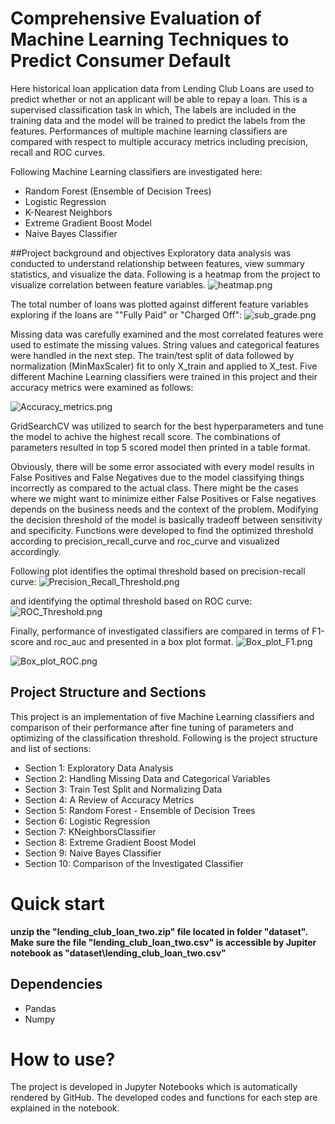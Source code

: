 # Comprehensive Evaluation of Machine Learning Techniques to Predict Consumer DefaultHere historical loan application data from Lending Club Loans are used to predict whether or not an applicant will be able to repay a loan. This is a supervised classification task in which, The labels are included in the training data and the model will be trained to predict the labels from the features. Performances of multiple machine learning classifiers are compared with respect to multiple accuracy metrics including precision, recall and ROC curves.Following Machine Learning classifiers are investigated here:- Random Forest (Ensemble of Decision Trees) - Logistic Regression- K-Nearest Neighbors- Extreme Gradient Boost Model- Naive Bayes Classifier##Project background and objectivesExploratory data analysis was conducted to understand relationship between features, view summary statistics, and visualize the data. Following is a heatmap from the project to visualize correlation between feature variables. ![heatmap.png](images/heatmap.png)The total number of loans was plotted against different feature variables exploring if the loans are ""Fully Paid" or "Charged Off":![sub_grade.png](images/sub_grade.png)Missing data was carefully examined and the most correlated features were used to estimate the missing values. String values and categorical features were handled in the next step. The train/test split of data followed by normalization (MinMaxScaler) fit to only X_train and applied to X_test. Five different Machine Learning classifiers were trained in this project and their accuracy metrics were examined as follows:![Accuracy_metrics.png](images/Accuracy_metrics.png)GridSearchCV was utilized to search for the best hyperparameters and tune the model to achive the highest recall score. The combinations of parameters resulted in top 5 scored model then printed in a table format. Obviously, there will be some error associated with every model results in False Positives and False Negatives due to the model classifying things incorrectly as compared to the actual class. There might be the cases where we might want to minimize either False Positives or False negatives depends on the business needs and the context of the problem. Modifying the decision threshold of the model is basically tradeoff between sensitivity and specificity. Functions were developed to find the optimized threshold according to precision_recall_curve and roc_curve and visualized accordingly.Following plot identifies the optimal threshold based on precision-recall curve:![Precision_Recall_Threshold.png](images/Precision_Recall_Threshold.png)and identifying the optimal threshold based on ROC curve:![ROC_Threshold.png](images/ROC_Threshold.png)Finally, performance of investigated classifiers are compared in terms of F1-score and roc_auc and presented in a box plot format.![Box_plot_F1.png](images/Box_plot_F1.png)![Box_plot_ROC.png](images/Box_plot_ROC.png)## Project Structure and SectionsThis project is an implementation of five Machine Learning classifiers and comparison of their performance after fine tuning of parameters and optimizing of the classification threshold. Following is the project structure and list of sections:* Section 1: Exploratory Data Analysis* Section 2: Handling Missing Data and Categorical Variables* Section 3: Train Test Split and Normalizing Data* Section 4: A Review of Accuracy Metrics* Section 5: Random Forest - Ensemble of Decision Trees* Section 6: Logistic Regression* Section 7: KNeighborsClassifier* Section 8: Extreme Gradient Boost Model* Section 9: Naive Bayes Classifier* Section 10: Comparison of the Investigated Classifier# Quick start**unzip the "lending_club_loan_two.zip" file located in folder "dataset". Make sure the file "lending_club_loan_two.csv" is accessible by Jupiter notebook as "dataset\lending_club_loan_two.csv"**## Dependencies* Pandas* NumpyHow to use?===========The project is developed in Jupyter Notebooks which is automatically rendered by GitHub. The developed codes and functions for each step are explained in the notebook.